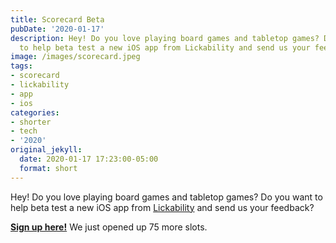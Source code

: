 ```yaml
---
title: Scorecard Beta
pubDate: '2020-01-17'
description: Hey! Do you love playing board games and tabletop games? Do you want
  to help beta test a new iOS app from Lickability and send us your feedback?
image: /images/scorecard.jpeg
tags:
- scorecard
- lickability
- app
- ios
categories:
- shorter
- tech
- '2020'
original_jekyll:
  date: 2020-01-17 17:23:00-05:00
  format: short
---
```


Hey! Do you love playing board games and tabletop games? Do you want to help beta test a new iOS app from [Lickability](https://lickability.com) and send us your feedback?

**[Sign up here!](https://testflight.apple.com/join/hQHePXvu)** We just opened up 75 more slots.
